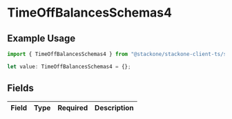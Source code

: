 # TimeOffBalancesSchemas4

## Example Usage

```typescript
import { TimeOffBalancesSchemas4 } from "@stackone/stackone-client-ts/sdk/models/shared";

let value: TimeOffBalancesSchemas4 = {};
```

## Fields

| Field       | Type        | Required    | Description |
| ----------- | ----------- | ----------- | ----------- |